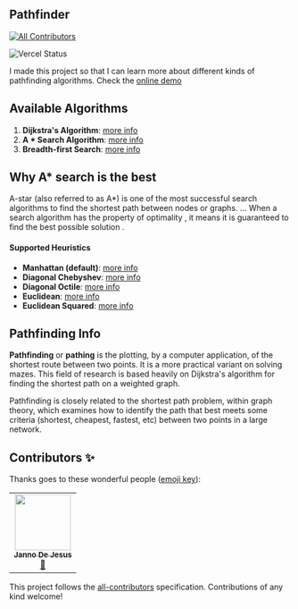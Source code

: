 ## Pathfinder
<!-- ALL-CONTRIBUTORS-BADGE:START - Do not remove or modify this section -->
[![All Contributors](https://img.shields.io/badge/all_contributors-1-orange.svg?style=flat-square)](#contributors-)
<!-- ALL-CONTRIBUTORS-BADGE:END -->

![Vercel Status](https://therealsujitk-vercel-badge.vercel.app/?app=vercel.com/jannomeister/pathfinder)

I made this project so that I can learn more about different kinds of pathfinding algorithms. Check the [online demo](https://pathfinder.jannomeister.com)

## Available Algorithms

1. **Dijkstra's Algorithm**: [more info](https://en.wikipedia.org/wiki/Dijkstra%27s_algorithm)
2. **A \* Search Algorithm**: [more info](https://en.wikipedia.org/wiki/A*_search_algorithm)
3. **Breadth-first Search**: [more info](https://en.wikipedia.org/wiki/Breadth-first_search)

## Why A\* search is the best

A-star (also referred to as A\*) is one of the most successful search algorithms to find the shortest path between nodes or graphs. ... When a search algorithm has the property of optimality , it means it is guaranteed to find the best possible solution .

#### Supported Heuristics

- **Manhattan (default)**: [more info](http://theory.stanford.edu/~amitp/GameProgramming/Heuristics.html#manhattan-distance)
- **Diagonal Chebyshev**: [more info](http://theory.stanford.edu/~amitp/GameProgramming/Heuristics.html#diagonal-distance)
- **Diagonal Octile**: [more info](http://theory.stanford.edu/~amitp/GameProgramming/Heuristics.html#diagonal-distance)
- **Euclidean**: [more info](http://theory.stanford.edu/~amitp/GameProgramming/Heuristics.html#euclidean-distance)
- **Euclidean Squared**: [more info](http://theory.stanford.edu/~amitp/GameProgramming/Heuristics.html#euclidean-distance-squared)

## Pathfinding Info

**Pathfinding** or **pathing** is the plotting, by a computer application, of the shortest route between two points. It is a more practical variant on solving mazes. This field of research is based heavily on Dijkstra's algorithm for finding the shortest path on a weighted graph.

Pathfinding is closely related to the shortest path problem, within graph theory, which examines how to identify the path that best meets some criteria (shortest, cheapest, fastest, etc) between two points in a large network.

## Contributors ✨

Thanks goes to these wonderful people ([emoji key](https://allcontributors.org/docs/en/emoji-key)):

<!-- ALL-CONTRIBUTORS-LIST:START - Do not remove or modify this section -->
<!-- prettier-ignore-start -->
<!-- markdownlint-disable -->
<table>
  <tr>
    <td align="center"><a href="http://resume.jannomeister.com"><img src="https://avatars.githubusercontent.com/u/46916819?v=4?s=100" width="100px;" alt=""/><br /><sub><b>Janno De Jesus</b></sub></a><br /><a href="#maintenance-jannomeister" title="Maintenance">🚧</a></td>
  </tr>
</table>

<!-- markdownlint-restore -->
<!-- prettier-ignore-end -->

<!-- ALL-CONTRIBUTORS-LIST:END -->

This project follows the [all-contributors](https://github.com/all-contributors/all-contributors) specification. Contributions of any kind welcome!